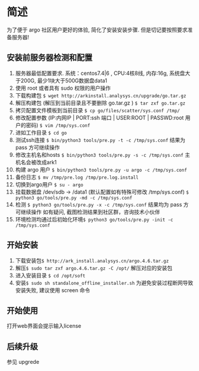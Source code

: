 # 简述
   为了便于 argo 社区用户更好的体验, 简化了安装安装步骤. 但是切记要按照要求准备服务器! 
## 安装前服务器检测和配置
1. 服务器最低配置要求. 系统：centos7.4|6 , CPU:4核8线, 内存:16g, 系统盘大于200G, 最少1块大于500G数据盘data1
1. 使用 root 或者具有 sudo 权限的用户操作
1. 下载构建包 `$ wget http://arkinstall.analysys.cn/upgrade/go.tar.gz`
1. 解压构建包 (解压到当前目录且不要删除 go.tar.gz ) `$ tar zxf go.tar.gz` 
1. 拷贝配置文件模板到当前目录  `$ cp go/files/scatter/sys.conf /tmp/` 
1. 修改配置参数 (IP:内网IP | PORT:ssh 端口 | USER:ROOT | PASSWD:root 用户的密码) `$ vim /tmp/sys.conf`
1. 进如工作目录 `$ cd go`
1. 测试ssh连接 `$ bin/python3 tools/pre.py -t -c /tmp/sys.conf`  结果为 pass 方可继续操作
1. 修改主机名和hosts `$ bin/python3 tools/pre.py -s -c /tmp/sys.conf` 主机名会被改成ark1 
1. 构建 argo 用户 `$ bin/python3 tools/pre.py -u argo -c /tmp/sys.conf`
1. 备份日志 `$ mv /tmp/pre.log /tmp/pre.log.install`
1. 切换到argo用户 `$ su - argo`
1. 挂载数据盘 /dev/sdb -> /data1 (默认配置如有特殊可修改 /tmp/sys.conf) `$ python3 go/tools/pre.py -md -c /tmp/sys.conf`
1. 检测 `$ python3 go/tools/pre.py -x -c /tmp/sys.conf` 结果均为 pass 方可继续操作 如有疑问, 截图检测结果到社区群，咨询技术小伙伴
1. 环境检测均通过后初始化环境`$ python3 go/tools/pre.py -init -c /tmp/sys.conf`
     
## 开始安装
1. 下载安装包`$ http://ark_install.analysys.cn/argo.4.6.tar.gz`  
1. 解压`$ sudo tar zxf argo.4.6.tar.gz -C /opt/`  解压对应的安装包 
1. 进入安装目录 `$ cd /opt/soft`
1. 安装`$ sudo sh standalone_offline_installer.sh`  为避免安装过程断网导致安装失败, 建议使用 screen 命令
    
## 开始使用
   打开web界面会提示输入license
## 后续升级
   参见 upgrede
     
